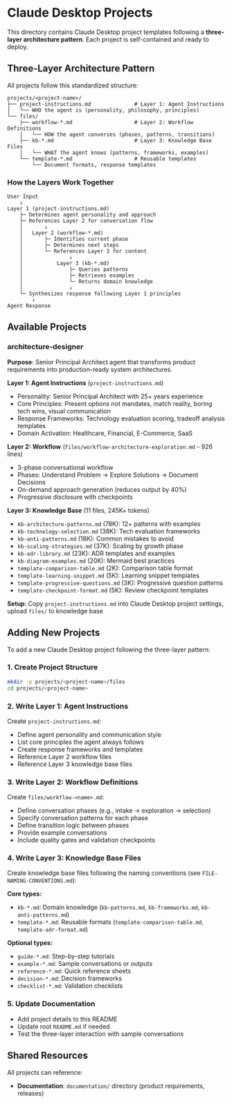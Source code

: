 # Claude Desktop Projects

This directory contains Claude Desktop project templates following a **three-layer architecture pattern**. Each project is self-contained and ready to deploy.

## Three-Layer Architecture Pattern

All projects follow this standardized structure:

```
projects/<project-name>/
├── project-instructions.md              # Layer 1: Agent Instructions
│   └── WHO the agent is (personality, philosophy, principles)
└── files/
    ├── workflow-*.md                    # Layer 2: Workflow Definitions
    │   └── HOW the agent converses (phases, patterns, transitions)
    ├── kb-*.md                          # Layer 3: Knowledge Base Files
    │   └── WHAT the agent knows (patterns, frameworks, examples)
    └── template-*.md                    # Reusable templates
        └── Document formats, response templates
```

### How the Layers Work Together

```
User Input
    ↓
Layer 1 (project-instructions.md)
    ├─ Determines agent personality and approach
    ├─ References Layer 2 for conversation flow
    │       ↓
    │   Layer 2 (workflow-*.md)
    │       ├─ Identifies current phase
    │       ├─ Determines next steps
    │       └─ References Layer 3 for content
    │               ↓
    │           Layer 3 (kb-*.md)
    │               ├─ Queries patterns
    │               ├─ Retrieves examples
    │               └─ Returns domain knowledge
    │               ↓
    └─ Synthesizes response following Layer 1 principles
        ↓
Agent Response
```

## Available Projects

### architecture-designer

**Purpose**: Senior Principal Architect agent that transforms product requirements into production-ready system architectures.

**Layer 1: Agent Instructions** (`project-instructions.md`)
- Personality: Senior Principal Architect with 25+ years experience
- Core Principles: Present options not mandates, match reality, boring tech wins, visual communication
- Response Frameworks: Technology evaluation scoring, tradeoff analysis templates
- Domain Activation: Healthcare, Financial, E-Commerce, SaaS

**Layer 2: Workflow** (`files/workflow-architecture-exploration.md` - 926 lines)
- 3-phase conversational workflow
- Phases: Understand Problem → Explore Solutions → Document Decisions
- On-demand approach generation (reduces output by 40%)
- Progressive disclosure with checkpoints

**Layer 3: Knowledge Base** (11 files, 245K+ tokens)
- `kb-architecture-patterns.md` (78K): 12+ patterns with examples
- `kb-technology-selection.md` (38K): Tech evaluation frameworks
- `kb-anti-patterns.md` (18K): Common mistakes to avoid
- `kb-scaling-strategies.md` (37K): Scaling by growth phase
- `kb-adr-library.md` (23K): ADR templates and examples
- `kb-diagram-examples.md` (20K): Mermaid best practices
- `template-comparison-table.md` (2K): Comparison table format
- `template-learning-snippet.md` (5K): Learning snippet templates
- `template-progressive-questions.md` (3K): Progressive question patterns
- `template-checkpoint-format.md` (5K): Review checkpoint templates

**Setup**: Copy `project-instructions.md` into Claude Desktop project settings, upload `files/` to knowledge base

## Adding New Projects

To add a new Claude Desktop project following the three-layer pattern:

### 1. Create Project Structure

```bash
mkdir -p projects/<project-name>/files
cd projects/<project-name>
```

### 2. Write Layer 1: Agent Instructions

Create `project-instructions.md`:
- Define agent personality and communication style
- List core principles the agent always follows
- Create response frameworks and templates
- Reference Layer 2 workflow files
- Reference Layer 3 knowledge base files

### 3. Write Layer 2: Workflow Definitions

Create `files/workflow-<name>.md`:
- Define conversation phases (e.g., intake → exploration → selection)
- Specify conversation patterns for each phase
- Define transition logic between phases
- Provide example conversations
- Include quality gates and validation checkpoints

### 4. Write Layer 3: Knowledge Base Files

Create knowledge base files following the naming conventions (see `FILE-NAMING-CONVENTIONS.md`):

**Core types:**
- `kb-*.md`: Domain knowledge (`kb-patterns.md`, `kb-frameworks.md`, `kb-anti-patterns.md`)
- `template-*.md`: Reusable formats (`template-comparison-table.md`, `template-adr-format.md`)

**Optional types:**
- `guide-*.md`: Step-by-step tutorials
- `example-*.md`: Sample conversations or outputs
- `reference-*.md`: Quick reference sheets
- `decision-*.md`: Decision frameworks
- `checklist-*.md`: Validation checklists

### 5. Update Documentation

- Add project details to this README
- Update root `README.md` if needed
- Test the three-layer interaction with sample conversations

## Shared Resources

All projects can reference:
- **Documentation**: `documentation/` directory (product requirements, releases)
